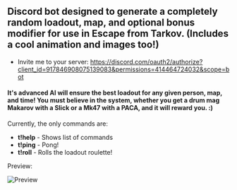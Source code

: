 ## Discord bot designed to generate a completely random loadout, map, and optional bonus modifier for use in Escape from Tarkov. (Includes a cool animation and images too!)

- Invite me to your server: https://discord.com/oauth2/authorize?client_id=917846908075139083&permissions=414464724032&scope=bot

#### It's advanced AI will ensure the best loadout for any given person, map, and time! You must believe in the system, whether you get a drum mag Makarov with a Slick or a Mk47 with a PACA, and it will reward you. :)

Currently, the only commands are: 
- **t!help** - Shows list of commands
- **t!ping** - Pong!
- **t!roll** - Rolls the loadout roulette!

Preview:

![Preview](https://i.imgur.com/3hMqnG0.png)
